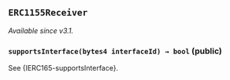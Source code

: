 ## `ERC1155Receiver`



_Available since v3.1._


### `supportsInterface(bytes4 interfaceId) → bool` (public)



See {IERC165-supportsInterface}.




